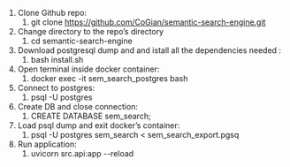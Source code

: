 1. Clone Github repo:
   1. git clone https://github.com/CoGian/semantic-search-engine.git
2. Change directory to the repo’s directory
   1. cd semantic-search-engine
3. Download postgresql dump and and istall all the dependencies needed :
   1. bash install.sh
4. Open terminal inside docker container:
   1. docker exec -it sem_search_postgres bash
5. Connect to postgres:
   1. psql -U postgres
6. Create DB and close connection:
   1. CREATE DATABASE sem_search;
7. Load psql dump and exit docker’s container:
   1. psql -U postgres sem_search < sem_search_export.pgsq
8. Run application:
   1. uvicorn src.api:app --reload
